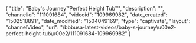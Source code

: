 {
    "title": "Baby's Journey&trade;Perfect Height Tub&trade;",
    "description": "",
    "channelid": "111091684",
    "videoid": "109969982",
    "date_created": "1502518891",
    "date_modified": "1504049169",
    "type": "captivate",
    "layout": "channelVideo",
    "url": "\/bbbusa-latest-videos\/baby-s-journey\u00e2-perfect-height-tub\u00e2\/111091684-109969982"
}